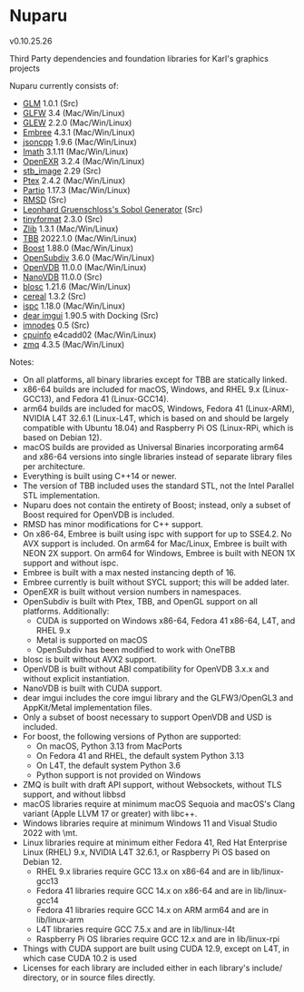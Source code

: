 Nuparu
======

v0.10.25.26

Third Party dependencies and foundation libraries for Karl's graphics projects

Nuparu currently consists of:

* [GLM](http://glm.g-truc.net) 1.0.1 (Src)
* [GLFW](http://www.glfw.org) 3.4 (Mac/Win/Linux)
* [GLEW](https://github.com/nigels-com/glew) 2.2.0 (Mac/Win/Linux)
* [Embree](https://embree.github.io) 4.3.1 (Mac/Win/Linux)
* [jsoncpp](https://github.com/open-source-parsers/jsoncpp) 1.9.6 (Mac/Win/Linux)
* [Imath](https://github.com/AcademySoftwareFoundation/Imath) 3.1.11 (Mac/Win/Linux)
* [OpenEXR](https://github.com/AcademySoftwareFoundation/openexr) 3.2.4 (Mac/Win/Linux)
* [stb_image](https://github.com/nothings/stb) 2.29 (Src)
* [Ptex](http://ptex.us) 2.4.2 (Mac/Win/Linux)
* [Partio](https://www.disneyanimation.com/technology/partio.html) 1.17.3 (Mac/Win/Linux)
* [RMSD](http://boscoh.com/code/) (Src)
* [Leonhard Gruenschloss's Sobol Generator](http://gruenschloss.org) (Src)
* [tinyformat](https://github.com/c42f/tinyformat) 2.3.0 (Src)
* [Zlib](https://www.zlib.net) 1.3.1 (Mac/Win/Linux)
* [TBB](https://www.threadingbuildingblocks.org/) 2022.1.0 (Mac/Win/Linux)
* [Boost](http://www.boost.org) 1.88.0 (Mac/Win/Linux)
* [OpenSubdiv](http://graphics.pixar.com/opensubdiv/docs/intro.html) 3.6.0 (Mac/Win/Linux)
* [OpenVDB](http://www.openvdb.org/) 11.0.0 (Mac/Win/Linux)
* [NanoVDB](http://www.openvdb.org/) 11.0.0 (Src)
* [blosc](https://github.com/Blosc) 1.21.6 (Mac/Win/Linux)
* [cereal](https://uscilab.github.io/cereal/) 1.3.2 (Src)
* [ispc](https://ispc.github.io) 1.18.0 (Mac/Win/Linux)
* [dear imgui](https://github.com/ocornut/imgui) 1.90.5 with Docking (Src)
* [imnodes](https://github.com/Nelarius/imnodes) 0.5 (Src)
* [cpuinfo](https://github.com/pytorch/cpuinfo) e4cadd02 (Mac/Win/Linux)
* [zmq](https://github.com/zeromq/libzmq) 4.3.5 (Mac/Win/Linux)

Notes:

* On all platforms, all binary libraries except for TBB are statically linked.
* x86-64 builds are included for macOS, Windows, and RHEL 9.x (Linux-GCC13), and Fedora 41 (Linux-GCC14).
* arm64 builds are included for macOS, Windows, Fedora 41 (Linux-ARM), NVIDIA L4T 32.6.1 (Linux-L4T, which is based on and should be largely compatible with Ubuntu 18.04) and Raspberry Pi OS (Linux-RPi, which is based on Debian 12).
* macOS builds are provided as Universal Binaries incorporating arm64 and x86-64 versions into single libraries instead of separate library files per architecture.
* Everything is built using C++14 or newer.
* The version of TBB included uses the standard STL, not the Intel Parallel STL implementation.
* Nuparu does not contain the entirety of Boost; instead, only a subset of Boost required for OpenVDB is included.
* RMSD has minor modifications for C++ support.
* On x86-64, Embree is built using ispc with support for up to SSE4.2. No AVX support is included. On arm64 for Mac/Linux, Embree is built with NEON 2X support. On arm64 for Windows, Embree is built with NEON 1X support and without ispc.
* Embree is built with a max nested instancing depth of 16.
* Embree currently is built without SYCL support; this will be added later.
* OpenEXR is built without version numbers in namespaces.
* OpenSubdiv is built with Ptex, TBB, and OpenGL support on all platforms. Additionally:
    * CUDA is supported on Windows x86-64, Fedora 41 x86-64, L4T, and RHEL 9.x
    * Metal is supported on macOS
    * OpenSubdiv has been modified to work with OneTBB
* blosc is built without AVX2 support.
* OpenVDB is built without ABI compatibility for OpenVDB 3.x.x and without explicit instantiation.
* NanoVDB is built with CUDA support.
* dear imgui includes the core imgui library and the GLFW3/OpenGL3 and AppKit/Metal implementation files.
* Only a subset of boost necessary to support OpenVDB and USD is included.
* For boost, the following versions of Python are supported:
    * On macOS, Python 3.13 from MacPorts
    * On Fedora 41 and RHEL, the default system Python 3.13
    * On L4T, the default system Python 3.6
    * Python support is not provided on Windows
* ZMQ is built with draft API support, without Websockets, without TLS support, and without libbsd
* macOS libraries require at minimum macOS Sequoia and macOS's Clang variant (Apple LLVM 17 or greater) with libc++.
* Windows libraries require at minimum Windows 11 and Visual Studio 2022 with \mt.
* Linux libraries require at minimum either Fedora 41, Red Hat Enterprise Linux (RHEL) 9.x, NVIDIA L4T 32.6.1, or Raspberry Pi OS based on Debian 12.
    * RHEL 9.x libraries require GCC 13.x on x86-64 and are in lib/linux-gcc13
    * Fedora 41 libraries require GCC 14.x on x86-64 and are in lib/linux-gcc14
    * Fedora 41 libraries require GCC 14.x on ARM arm64 and are in lib/linux-arm
    * L4T libraries require GCC 7.5.x and are in lib/linux-l4t
    * Raspberry Pi OS libraries require GCC 12.x and are in lib/linux-rpi
* Things with CUDA support are built using CUDA 12.9, except on L4T, in which case CUDA 10.2 is used
* Licenses for each library are included either in each library's include/ directory, or in source files directly.

